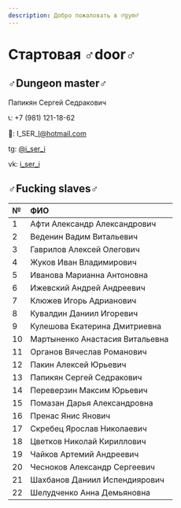 ```yaml
---
description: Добро пожаловать в ♂gym♂
---
```


# Стартовая ♂door♂

## ♂Dungeon master♂

Папикян Сергей Седракович

📞: +7 \(981\) 121-18-62

📧: I\_SER\_I@hotmail.com

tg: [@i\_ser\_i](https://t.me/i_ser_i)

vk: [i\_ser\_i](https://vk.com/i_ser_i)

## ♂Fucking slaves♂

| № | ФИО |
| :--- | :--- |
| 1 | Афти Александр Александрович |
| 2 | Веденин Вадим Витальевич |
| 3 | Гаврилов Алексей Олегович |
| 4 | Жуков Иван Владимирович |
| 5 | Иванова Марианна Антоновна |
| 6 | Ижевский Андрей Андреевич |
| 7 | Клюжев Игорь Адрианович |
| 8 | Кувалдин Даниил Игоревич |
| 9 | Кулешова Екатерина Дмитриевна |
| 10 | Мартыненко Анастасия Витальевна |
| 11 | Органов Вячеслав Романович |
| 12 | Пакин Алексей Юрьевич |
| 13 | Папикян Сергей Седракович |
| 14 | Переверзин Максим Юрьевич |
| 15 | Помазан Дарья Александровна |
| 16 | Пренас Янис Янович |
| 17 | Скребец Ярослав Николаевич |
| 18 | Цветков Николай Кириллович |
| 19 | Чайков Артемий Андреевич |
| 20 | Чесноков Александр Сергеевич |
| 21 | Шахбанов Даниил Испендиярович |
| 22 | Шелудченко Анна Демьяновна |



